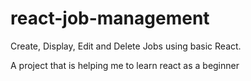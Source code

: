 # react-job-management
Create, Display, Edit and Delete Jobs using basic React.

A project that is helping me to learn react as a beginner